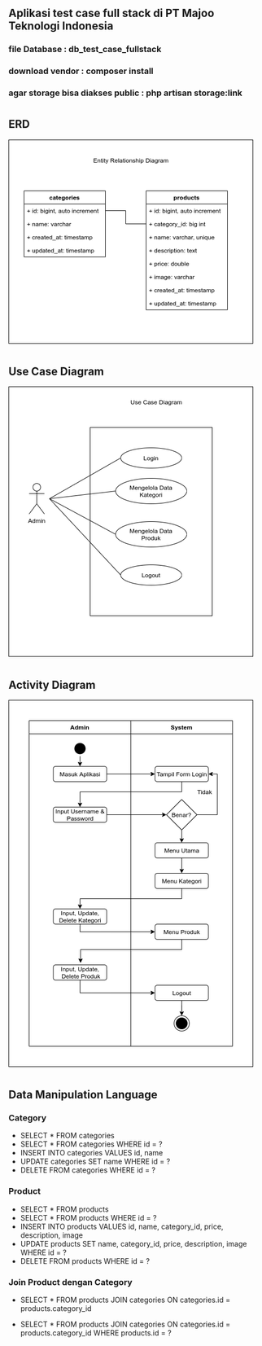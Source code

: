 
## Aplikasi test case full stack di PT Majoo Teknologi Indonesia

### file Database : db_test_case_fullstack
### download vendor : composer install
### agar storage bisa diakses public : php artisan storage:link 

#
#

## ERD
<img src="technical-document/erd.png">

#
#
## Use Case Diagram
<img src="technical-document/use-case.png">

#
#
## Activity Diagram
<img src="technical-document/activity-diagram.png">

#
#
## Data Manipulation Language

### Category
* SELECT * FROM categories
* SELECT * FROM categories WHERE id = ?
* INSERT INTO categories VALUES id, name
* UPDATE categories SET name WHERE id = ?
* DELETE FROM categories WHERE id = ?

### Product
* SELECT * FROM products
* SELECT * FROM products WHERE id = ?
* INSERT INTO products VALUES id, name, category_id, price, description, image
* UPDATE products SET name, category_id, price, description, image WHERE id = ?
* DELETE FROM products WHERE id = ?

### Join Product dengan Category
* SELECT * FROM products JOIN categories ON categories.id = products.category_id

* SELECT * FROM products JOIN categories ON categories.id = products.category_id WHERE products.id = ?